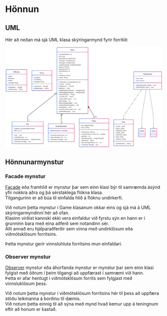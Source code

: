 # Hönnun


## UML

Hér að neðan má sjá UML klasa skýringarmynd fyrir forritið:

![UML](UML.png)

## Hönnunarmynstur

### Facade mynstur

[Facade](https://sourcemaking.com/design_patterns/facade) eða framhlið er mynstur þar sem einn klasi býr til samræmda ásýnd yfir nokkra aðra og þá sérstaklega flókna klasa.  
Tilgangurinn er að búa til einfalda hlið á flóknu undirkerfi.  

Við notum þetta mynstur í Game klasanum okkar eins og sjá má á UML skýringarmyndinni hér að ofan.  
Klasinn virðist kannski ekki vera einfaldur við fyrstu sýn en hann er í grunninn bara með eina aðferð sem notandinn sér.  
Allt annað eru hjálparaðferðir sem vinna með undirklösum eða viðmótsklösum forritsins.

Þetta mynstur gerir vinnsluhluta forritsins mun einfaldari.

### Observer mynstur

[Observer](https://sourcemaking.com/design_patterns/observer) mynstur eða áhorfanda mynstur er mynstur þar sem einn klasi fylgist með öðrum í þeim tilgangi að uppfærast í samræmi við hann.  
Þetta er afar hentugt í viðmótsklösum forrits sem fylgjast með vinnsluklösum þess.  

Við notum þetta mynstur í viðmótsklösum forritsins hér til þess að uppfæra stöðu leikmanna á borðinu til dæmis.  
Við notum þetta einnig til að sýna með mynd hvað kemur upp á teningnum eftir að honum er kastað.  